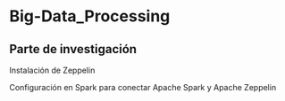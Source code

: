 # Big-Data_Processing

## Parte de investigación

Instalación de Zeppelin 

Configuración en Spark para conectar Apache Spark y Apache Zeppelin


